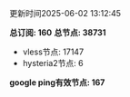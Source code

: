 更新时间2025-06-02 13:12:45

**总订阅: 160**
**总节点: 38731**
- vless节点: 17147
- hysteria2节点: 6

**google ping有效节点: 167**
